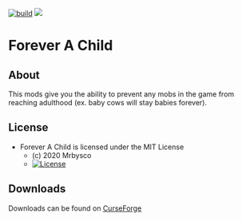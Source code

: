 [![build](https://github.com/Mrbysco/ForeverAChild/actions/workflows/build.yml/badge.svg)](https://github.com/Mrbysco/ForeverAChild/actions/workflows/build.yml)
[![](http://cf.way2muchnoise.eu/versions/418064.svg)](https://www.curseforge.com/minecraft/mc-mods/forever-a-child)

# Forever A Child #

## About ##
This mods give you the ability to prevent any mobs in the game from reaching adulthood (ex. baby cows will stay babies forever).

## License ##
* Forever A Child is licensed under the MIT License
  - (c) 2020 Mrbysco
  - [![License](https://img.shields.io/badge/License-MIT-red.svg?style=flat)](http://opensource.org/licenses/MIT)

## Downloads ##
Downloads can be found on [CurseForge](https://www.curseforge.com/minecraft/mc-mods/forever-a-child)
